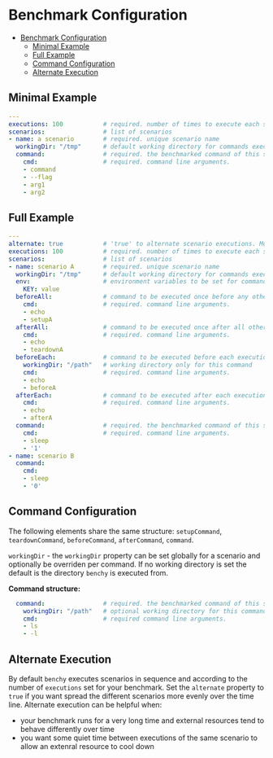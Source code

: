 # Benchmark Configuration 

- [Benchmark Configuration](#benchmark-configuration)
  - [Minimal Example](#minimal-example)
  - [Full Example](#full-example)
  - [Command Configuration](#command-configuration)
  - [Alternate Execution](#alternate-execution)

## Minimal Example
```yaml
---
executions: 100           # required. number of times to execute each scenario
scenarios:                # list of scenarios
- name: a scenario        # required. unique scenario name 
  workingDir: "/tmp"      # default working directory for commands executed in the context of this scenario 
  command:                # required. the benchmarked command of this scenario - the one stats are collected for
    cmd:                  # required. command line arguments.
    - command
    - --flag
    - arg1
    - arg2
```

## Full Example

```yaml
---
alternate: true           # 'true' to alternate scenario executions. More details below. (default=false)
executions: 100           # required. number of times to execute each scenario
scenarios:                # list of scenarios
- name: scenario A        # required. unique scenario name 
  workingDir: "/tmp"      # default working directory for commands executed in the context of this scenario 
  env:                    # environment variables to be set for commands executed in the context of this scenario 
    KEY: value
  beforeAll:              # command to be executed once before any other command is executed in the context of this scenario
    cmd:                  # required. command line arguments.
    - echo
    - setupA
  afterAll:               # command to be executed once after all other commands in the context of this scenario
    cmd:                  # required. command line arguments.
    - echo
    - teardownA
  beforeEach:             # command to be executed before each execution of this scenario
    workingDir: "/path"   # working directory only for this command
    cmd:                  # required. command line arguments.
    - echo
    - beforeA
  afterEach:              # command to be executed after each execution of this scenario
    cmd:                  # required. command line arguments.
    - echo
    - afterA
  command:                # required. the benchmarked command of this scenario - the one stats are collected for
    cmd:                  # required. command line arguments.
    - sleep
    - '1'
- name: scenario B
  command:
    cmd:
    - sleep
    - '0'
```

## Command Configuration
The following elements share the same structure: `setupCommand`, `teardownCommand`, `beforeCommand`, `afterCommand`, `command`. 

`workingDir` - the `workingDir` property can be set globally for a scenario and optionally be overriden per command. If no working directory is set the default is the directory `benchy` is executed from.

**Command structure:**
```yaml
  command:                # required. the benchmarked command of this scenario - the one stats are collected for
    workingDir: "/path"   # optional working directory for this command. 
    cmd:                  # required command line arguments.
    - ls
    - -l
```

## Alternate Execution
By default `benchy` executes scenarios in sequence and according to the number of `executions` set for your benchmark. Set the `alternate` property to `true` if you want spread the different scenarios more evenly over the time line. 
Alternate execution can be helpful when:
- your benchmark runs for a very long time and external resources tend to behave differently over time
- you want some quiet time between executions of the same scenario to allow an extenral resource to cool down
